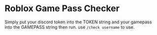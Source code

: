 # Roblox Game Pass Checker
Simply put your discord token into the TOKEN string and your gamepass into the GAMEPASS string then run. use ```/check username``` to use.
